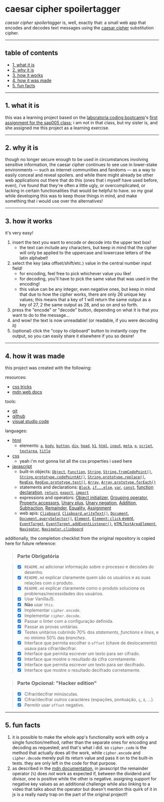 # caesar cipher spoilertagger

_caesar cipher spoilertagger_ is, well, exactly that: a small web app that encodes and decodes text messages using the [caesar cipher](https://en.wikipedia.org/wiki/Caesar_cipher) substitution cipher.

***

## table of contents

* [1. what it is](#1-what-it-is)
* [2. why it is](#2-why-it-is)
* [3. how it works](#3-how-it-works)
* [4. how it was made](#4-how-it-was-made)
* [5. fun facts](#5-fun-facts)

***

## 1. what it is

this was a learning project based on the [laboratoria coding bootcamp](https://www.laboratoria.la/)'s [first assignment for the sap005 class](https://github.com/Laboratoria/SAP005-cipher); i am not in that class, but my sister is, and she assigned me this project as a learning exercise.

***

## 2. why it is

though no longer secure enough to be used in circumstances involving sensitive information, the caesar cipher continues to see use in lower-stake environments — such as internet communities and fandoms — as a way to easily conceal and reveal spoilers. and while there might already be other web applications out there that do this (ones that i myself have used before, even), i've found that they're often a little ugly, or overcomplicated, or lacking in certain functionalities that would be helpful to have.
so my goal while developing this was to keep those things in mind, and make something that i would use over the alternatives!

***

## 3. how it works

it's very easy!

1. insert the text you want to encode or decode into the upper text box!
	- the text can include any characters, but keep in mind that the cipher will only be applied to the uppercase and lowercase letters of the latin alphabet!
2. select the key (aka offset/shift/etc.) value in the central number input field!
	- for encoding, feel free to pick whichever value you like!
	- for decoding, you'll have to pick the same value that was used in the encoding!
	- this value can be any integer, even negative ones, but keep in mind that due to how the cipher works, there are only 26 unique key values; this means that a key of 1 will return the same output as a key of 27, 2 the same output as 28, and so on and so forth.
3. press the "encode" or "decode" button, depending on what it is that you want to do to the message...
4. and wow! the text is now unreadable! (or readable, if you were decoding it)
5. (optional) click the "copy to clipboard" button to instantly copy the output, so you can easily share it elsewhere if you so desire!

***

## 4. how it was made

this project was created with the following:

resources:
* [css tricks](https://css-tricks.com/)
* [mdn web docs](https://developer.mozilla.org/en-US/)

tools:
* [git](https://git-scm.com/)
* [github](https://github.com/)
* [visual studio code](https://code.visualstudio.com/)

languages:
* [html](https://developer.mozilla.org/en-US/docs/Web/HTML)
	- elements: [`a`](https://developer.mozilla.org/en-US/docs/Web/HTML/Element/a), [`body`](https://developer.mozilla.org/en-US/docs/Web/HTML/Element/body), [`button`](https://developer.mozilla.org/en-US/docs/Web/HTML/Element/button), [`div`](https://developer.mozilla.org/en-US/docs/Web/HTML/Element/div), [`head`](https://developer.mozilla.org/en-US/docs/Web/HTML/Element/head), [`h1`](https://developer.mozilla.org/en-US/docs/Web/HTML/Element/Heading_Elements), [`html`](https://developer.mozilla.org/en-US/docs/Web/HTML/Element/html), [`input`](https://developer.mozilla.org/en-US/docs/Web/HTML/Element/input), [`meta`](https://developer.mozilla.org/en-US/docs/Web/HTML/Element/meta), [`p`](https://developer.mozilla.org/en-US/docs/Web/HTML/Element/p), [`script`](https://developer.mozilla.org/en-US/docs/Web/HTML/Element/script), [`textarea`](https://developer.mozilla.org/en-US/docs/Web/HTML/Element/textarea), [`title`](https://developer.mozilla.org/en-US/docs/Web/HTML/Element/title)
* [css](https://developer.mozilla.org/en-US/docs/Web/CSS)
	- yeah i'm not gonna list all the css properties i used here
* [javascript](https://developer.mozilla.org/en-US/docs/Web/JavaScript)
	- built-in objects: [`Object`](https://developer.mozilla.org/en-US/docs/Web/JavaScript/Reference/Global_Objects/Object), [`Function`](https://developer.mozilla.org/en-US/docs/Web/JavaScript/Reference/Global_Objects/Function), [`String`](https://developer.mozilla.org/en-US/docs/Web/JavaScript/Reference/Global_Objects/String), [`String.fromCodePoint()`](https://developer.mozilla.org/en-US/docs/Web/JavaScript/Reference/Global_Objects/String/fromCodePoint), [`String.prototype.codePointAt()`](https://developer.mozilla.org/en-US/docs/Web/JavaScript/Reference/Global_Objects/String/codePointAt), [`String.prototype.replace()`](https://developer.mozilla.org/en-US/docs/Web/JavaScript/Reference/Global_Objects/String/replace), [`RegExp`](https://developer.mozilla.org/en-US/docs/Web/JavaScript/Reference/Global_Objects/RegExp), [`RegExp.prototype.test()`](https://developer.mozilla.org/en-US/docs/Web/JavaScript/Reference/Global_Objects/RegExp/test), [`Array`](https://developer.mozilla.org/en-US/docs/Web/JavaScript/Reference/Global_Objects/Array), [`Array.prototype.forEach()`](https://developer.mozilla.org/en-US/docs/Web/JavaScript/Reference/Global_Objects/Array/forEach)
	- statements and declarations: [`Block`](https://developer.mozilla.org/en-US/docs/Web/JavaScript/Reference/Statements/block), [`if...else`](https://developer.mozilla.org/en-US/docs/Web/JavaScript/Reference/Statements/if...else), [`var`](https://developer.mozilla.org/en-US/docs/Web/JavaScript/Reference/Statements/var), [`const`](https://developer.mozilla.org/en-US/docs/Web/JavaScript/Reference/Statements/const), [function declaration](https://developer.mozilla.org/en-US/docs/Web/JavaScript/Reference/Statements/function), [`return`](https://developer.mozilla.org/en-US/docs/Web/JavaScript/Reference/Statements/return), [`export`](https://developer.mozilla.org/en-US/docs/Web/JavaScript/Reference/Statements/export), [`import`](https://developer.mozilla.org/en-US/docs/Web/JavaScript/Reference/Statements/import)
	- expressions and operators: [Object initializer](https://developer.mozilla.org/en-US/docs/Web/JavaScript/Reference/Operators/Object_initializer), [Grouping operator](https://developer.mozilla.org/en-US/docs/Web/JavaScript/Reference/Operators/Grouping), [Property accessors](https://developer.mozilla.org/en-US/docs/Web/JavaScript/Reference/Operators/Property_Accessors), [Unary plus](https://developer.mozilla.org/en-US/docs/Web/JavaScript/Reference/Operators/Unary_plus), [Unary negation](https://developer.mozilla.org/en-US/docs/Web/JavaScript/Reference/Operators/Unary_negation), [Addition](https://developer.mozilla.org/en-US/docs/Web/JavaScript/Reference/Operators/Addition), [Subtraction](https://developer.mozilla.org/en-US/docs/Web/JavaScript/Reference/Operators/Subtraction), [Remainder](https://developer.mozilla.org/en-US/docs/Web/JavaScript/Reference/Operators/Remainder), [Equality](https://developer.mozilla.org/en-US/docs/Web/JavaScript/Reference/Operators/Equality), [Assignment](https://developer.mozilla.org/en-US/docs/Web/JavaScript/Reference/Operators/Assignment)
	- web apis: [`Clipboard`](https://developer.mozilla.org/en-US/docs/Web/API/Clipboard), [`Clipboard.writeText()`](https://developer.mozilla.org/en-US/docs/Web/API/Clipboard/writeText), [`Document`](https://developer.mozilla.org/en-US/docs/Web/API/Document), [`Document.querySelector()`](https://developer.mozilla.org/en-US/docs/Web/API/Document/querySelector), [`Element`](https://developer.mozilla.org/en-US/docs/Web/API/Element), [`Element`: `click` event](https://developer.mozilla.org/en-US/docs/Web/API/Element/click_event), [`EventTarget`](https://developer.mozilla.org/en-US/docs/Web/API/EventTarget), [`EventTarget.addEventListener()`](https://developer.mozilla.org/en-US/docs/Web/API/EventTarget/addEventListener), [`HTMLTextAreaElement`](https://developer.mozilla.org/en-US/docs/Web/API/HTMLTextAreaElement), [`Navigator`](https://developer.mozilla.org/en-US/docs/Web/API/Navigator), [`Navigator.clipboard`](https://developer.mozilla.org/en-US/docs/Web/API/Navigator/clipboard)

additionally, the completion checklist from the original repository is copied here for future reference:

> ### Parte Obrigatória

> * [x] `README.md` adicionar informação sobre o processo e decisões do desenho.
> * [x] `README.md` explicar claramente quem são os usuários e as suas relações com o produto.
> * [x] `README.md` explicar claramente como o produto soluciona os problemas/necessidades dos usuários.
> * [x] Usar VanillaJS.
> * [x] **Não** usar `this`.
> * [x] Implementar `cipher.encode`.
> * [x] Implementar `cipher.decode`.
> * [X] Passar o linter com a configuração definida.
> * [X] Passar as provas unitárias.
> * [x] Testes unitários cubrindo 70% dos _statements_, _functions_ e _lines_, e no mínimo 50% das _branches_.
> * [x] Interface que permita escolher o `offset` (chave de deslocamento) usava para cifrar/decifrar.
> * [x] Interface que permita escrever um texto para ser cifrado.
> * [x] Interface que mostre o resultado da cifra corretamente.
> * [x] Interface que permita escrever um texto para ser decifrado.
> * [x] Interface que mostre o resultado decifrado corretamente.

> ### Parte Opcional: "Hacker edition"

> * [x] Cifrar/decifrar minúsculas.
> * [X] Cifrar/decifrar _outros_ caractéres (espações, pontuação, `ç`, `á`, ...).
> * [x] Permitir usar `offset` negativo.

***

## 5. fun facts

1. it is possible to make the whole app's functionality work with only a single function/method, rather than the separate ones for encoding and decoding as requested; and that's what i did. so `cipher.code` is the method that actually does all the work, while `cipher.encode` and `cipher.decode` merely pull its return value and pass it on to the built-in tests. they are only left in the code for that purpose.
2. as described in the [mdn documentation](https://developer.mozilla.org/en-US/docs/Web/JavaScript/Reference/Operators/Remainder), in javascript the remainder operator (`%`) does _not_ work as expected if, between the dividend and divisor, one is positive while the other is negative. assigning support for negative key values as an additional challenge while also linking to a video that talks about the operator but doesn't mention this quirk of it in js is a really nasty trap on the part of the original project!!